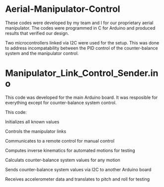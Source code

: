 # Aerial-Manipulator-Control

These codes were developed by my team and I for our proprietary aerial manipulator. The codes were programmed in C for Arduino and produced results that verified our design.

Two microcontrollers linked via I2C were used for the setup. This was done to address incompatability between the PID control of the counter-balance system and the manipulator control.

# Manipulator_Link_Control_Sender.ino

This code was developed for the main Arduino board. It was resposible for everything except for counter-balance system control.

This code:

Initializes all known values

Controls the manipulator links

Communicates to a remote control for manual control

Computes inverse kinematics for automated motions for testing

Calculats counter-balance system values for any motion

Sends counter-balance system values via I2C to another Arduino board

Receives accelerometer data and translates to pitch and roll for testing
